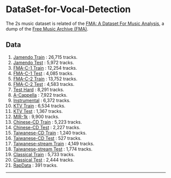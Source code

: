 # DataSet-for-Vocal-Detection

The 2s music dataset is related of the [FMA: A Dataset For Music Analysis](https://github.com/mdeff/fma), a dump of the [Free Music Archive (FMA)](https://freemusicarchive.org/).

## Data

1. [Jamendo Train](https://ntutcc-my.sharepoint.com/:u:/g/personal/11106_cc_ntut_edu_tw/Eatv4FStXlpLo1xaSgBOUEcBVybA7pFCEoLi4y1R6HT1VA) : 26,715 tracks.
2. [Jamendo Test](https://ntutcc-my.sharepoint.com/:u:/g/personal/11106_cc_ntut_edu_tw/EXMuIJCPqO9Cno6g2GS8P1YB6EPTjHcqynJ6MSdQSEedJQ) : 5,972 tracks.
3. [FMA-C-1 Train](https://ntutcc-my.sharepoint.com/:u:/g/personal/11106_cc_ntut_edu_tw/EYYEXx5Xsh1Ggx7lj6M6hcAB9GAZGpoaiQ6LbujHpqit8A) : 12,254 tracks.
4. [FMA-C-1 Test](https://ntutcc-my.sharepoint.com/:u:/g/personal/11106_cc_ntut_edu_tw/EY-KK_kj4B5CkoyyKz_6Rs8BA_uOHISWXAKLIBfWQJ-X1g) : 4,085 tracks.
5. [FMA-C-2 Train](https://ntutcc-my.sharepoint.com/:u:/g/personal/11106_cc_ntut_edu_tw/EYAGzhKdmLRCrNVrrSfwKTABRv62hg6uCbIj4-o7CVE2zwg) : 13,752 tracks.
6. [FMA-C-2 Test](https://ntutcc-my.sharepoint.com/:u:/g/personal/11106_cc_ntut_edu_tw/EWgItcYKnABPuOQpXmFLnHABHxYL-dFCytzBLeT3zxHM5w) : 4,583 tracks.
7. [Test Hard](https://ntutcc-my.sharepoint.com/:u:/g/personal/11106_cc_ntut_edu_tw/EbehCcUmh_hLs5zB-5-Ai3oB1RYn_vo9-sCqkKw9eZZzGw) : 8,291 tracks.
8. [A-Cappella](https://ntutcc-my.sharepoint.com/:u:/g/personal/11106_cc_ntut_edu_tw/ETmVuxI0mgRFqDMNqGe3qAIBZKedtL26PIcaLZApH89hXw) : 7,922 tracks.
9. [Instrumental](https://ntutcc-my.sharepoint.com/:u:/g/personal/11106_cc_ntut_edu_tw/Eb7UQ3KLRQpMq77ZQLzxd14BUZelG0KUkXdD28cmOqGyhA) : 6,372 tracks.
10. [KTV Train](https://ntutcc-my.sharepoint.com/:u:/g/personal/11106_cc_ntut_edu_tw/Efakp6jqN4ZFoh9G1L5F0gsB2vjrY-eO5hCNmf9uACKf6Q) : 6,534 tracks.
11. [KTV Test](https://ntutcc-my.sharepoint.com/:u:/g/personal/11106_cc_ntut_edu_tw/EcGzhCZbihdImNnADv_zRAQBsezDUbfRSkMH98rPHfgzJg) : 1,367 tracks.
12. [MIR-1k](https://ntutcc-my.sharepoint.com/:u:/g/personal/11106_cc_ntut_edu_tw/EYn6p3hX12BEtAb770kDMMQBvvTzem-YTFEkVKAvG3dLZw) : 9,900 tracks.
13. [Chinese-CD Train](https://ntutcc-my.sharepoint.com/:u:/g/personal/11106_cc_ntut_edu_tw/Eb5LnnVg3TVOpKfstIX9IFsBYTcC8K8gE_KsVocGUcXw0Q) : 5,223 tracks.
14. [Chinese-CD Test](https://ntutcc-my.sharepoint.com/:u:/g/personal/11106_cc_ntut_edu_tw/EZqKHOwqHT9LqVV58_YHWZYBomLqxmzOEMKZZ_tzwVZBjQ) : 2,227 tracks.
15. [Taiwanese-CD Train](https://ntutcc-my.sharepoint.com/:u:/g/personal/11106_cc_ntut_edu_tw/EQrkly-O2w5BmO1EVGURcCQBYBIwNQCP0DnPcdi2YMQ1bg) : 1,240 tracks.
16. [Taiwanese-CD Test](https://ntutcc-my.sharepoint.com/:u:/g/personal/11106_cc_ntut_edu_tw/EdGJif1NVUNHitV5NBpnv8kBVDcRndmtROeGMeye5qZDKQ) : 527 tracks.
17. [Taiwanese-stream Train](https://ntutcc-my.sharepoint.com/:u:/g/personal/11106_cc_ntut_edu_tw/ERF03wRt-AxImEfXDVPUkYIBdrkwzcy8rd8IAMMRBYqBfA) : 4,149 tracks.
18. [Taiwanese-stream Test](https://ntutcc-my.sharepoint.com/:u:/g/personal/11106_cc_ntut_edu_tw/EUn1t2m9jpRJkOsqMxRExKABT1HhF2uqpNrCnMtMK8I4zg) : 1,774 tracks.
19. [Classical Train](https://ntutcc-my.sharepoint.com/:u:/g/personal/11106_cc_ntut_edu_tw/EZI2hWw3uiRCqJeF367LKgUB4k21YGbY2X6LwZ-XGcST3g) : 5,733 tracks.
20. [Classical Test](https://ntutcc-my.sharepoint.com/:u:/g/personal/11106_cc_ntut_edu_tw/ERozbgBU6AdAgYbYxdLtncAByrl6UxbbjIcr7ecPWvrMSA) : 2,444 tracks.
21. [RapData](https://ntutcc-my.sharepoint.com/:u:/g/personal/11106_cc_ntut_edu_tw/EfOXBfTNQqdNnp5RHLsHRg0BL0iuNZQGJqZEhrpagqXcFw) : 391 tracks.
---

